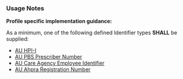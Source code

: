 
### Usage Notes

**Profile specific implementation guidance:**

As a minimum, one of the following defined Identifier types **SHALL** be supplied:

* [AU HPI-I](https://hl7.org.au/fhir/4.1.0/StructureDefinition-au-hpii.html)
* [AU PBS Prescriber Number](https://hl7.org.au/fhir/4.1.0/StructureDefinition-au-pbsprescribernumber.html)
* [AU Care Agency Employee Identifier](https://hl7.org.au/fhir/4.1.0/StructureDefinition-au-careagencyemployeeidentifier.html)
* [AU Ahpra Registration Number](https://hl7.org.au/fhir/4.1.0/StructureDefinition-au-ahpraregistrationnumber.html)
